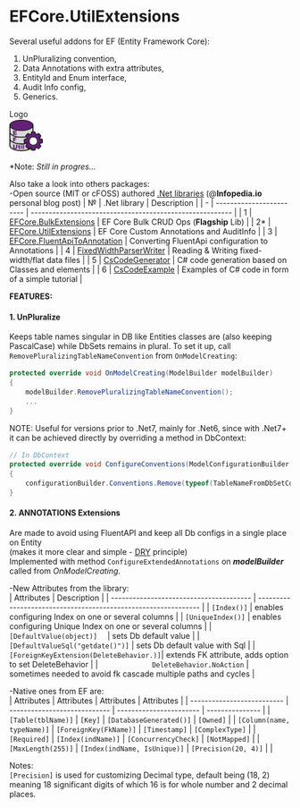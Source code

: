 # EFCore.UtilExtensions
Several useful addons for EF (Entity Framework Core):  
1. UnPluralizing convention,
1. Data Annotations with extra attributes,
2. EntityId and Enum interface,
3. Audit Info config,
4. Generics.

Logo  
<img src="EFCoreUtilLogo.png" height=60>

*Note: *Still in progres...*

Also take a look into others packages:</br>
-Open source (MIT or cFOSS) authored [.Net libraries](https://infopedia.io/dot-net-libraries/) (@**Infopedia.io** personal blog post)
| №  | .Net library             | Description                                              |
| -  | ------------------------ | -------------------------------------------------------- |
| 1  | [EFCore.BulkExtensions](https://github.com/borisdj/EFCore.BulkExtensions) | EF Core Bulk CRUD Ops (**Flagship** Lib) |
| 2* | [EFCore.UtilExtensions](https://github.com/borisdj/EFCore.UtilExtensions) | EF Core Custom Annotations and AuditInfo |
| 3  | [EFCore.FluentApiToAnnotation](https://github.com/borisdj/EFCore.FluentApiToAnnotation) | Converting FluentApi configuration to Annotations |
| 4  | [FixedWidthParserWriter](https://github.com/borisdj/FixedWidthParserWriter) | Reading & Writing fixed-width/flat data files |
| 5  | [CsCodeGenerator](https://github.com/borisdj/CsCodeGenerator) | C# code generation based on Classes and elements |
| 6  | [CsCodeExample](https://github.com/borisdj/CsCodeExample) | Examples of C# code in form of a simple tutorial |

**FEATURES:**

#### 1. **UnPluralize**
Keeps table names singular in DB like Entities classes are (also keeping PascalCase) while DbSets remains in plural.
To set it up, call `RemovePluralizingTableNameConvention` from `OnModelCreating`:
```C#
protected override void OnModelCreating(ModelBuilder modelBuilder)
{
    modelBuilder.RemovePluralizingTableNameConvention();
    ...
}
```
NOTE: Useful for versions prior to .Net7, mainly for .Net6, since with .Net7+ it can be achieved directly by overriding a method in DbContext:
```C#
// In DbContext
protected override void ConfigureConventions(ModelConfigurationBuilder configurationBuilder)
{
    configurationBuilder.Conventions.Remove(typeof(TableNameFromDbSetConvention));
}
```

#### 2. ANNOTATIONS Extensions  
Are made to avoid using FluentAPI and keep all Db configs in a single place on Entity  
(makes it more clear and simple - [DRY](https://en.wikipedia.org/wiki/Don%27t_repeat_yourself) principle)  
Implemented with method `ConfigureExtendedAnnotations` on ***modelBuilder*** called from *OnModelCreating*.
    
-New Attributes from the library:  
| Attributes                              | Description                                                    |
| --------------------------------------- | -------------------------------------------------------------- |
| `[Index()]`                             | enables configuring Index on one or several columns            |
| `[UniqueIndex()]`                       | enables configuring Unique Index on one or several columns     |
| `[DefaultValue(object)]  `              | sets Db default value                                          |
| `[DefaultValueSql("getdate()")]`        | sets Db default value with Sql                                 |
| `[ForeignKeyExtension(DeleteBehavior.)]`| extends FK attribute, adds option to set DeleteBehavior        |
| `             DeleteBehavior.NoAction`  | sometimes needed to avoid fk cascade multiple paths and cycles |

-Native ones from EF are:  
| Attributes                 | Attributes                   |  Attributes             |  Attributes     |
| -------------------------- | ---------------------------- | ----------------------- | --------------- |
| `[Table(tblName)]`         | `[Key]`                      | `[DatabaseGenerated()]` | `[Owned]`       |
| `[Column(name, typeName)]` | `[ForeignKey(FkName)]`       | `[Timestamp]`           | `[ComplexType]` |
| `[Required]`               | `[Index(indName)]`           | `[ConcurrencyCheck]`    | `[NotMapped]`   |
| `[MaxLength(255)]`         | `[Index(indName, IsUnique)]` | `[Precision(20, 4)]`    |                 |

Notes:  
`[Precision]` is used for customizing Decimal type, default being (18, 2) meaning 18 significant digits of which 16 is for whole number and 2 decimal places.


